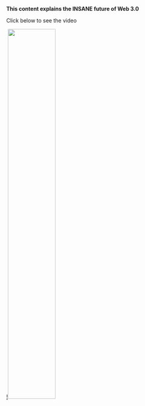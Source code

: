 **This content explains the INSANE future of Web 3.0**

Click below to see the video
<!--iframe width="1263" height="480" src="https://www.youtube.com/embed/TV7SHUGTxNU" title="YouTube video player" frameborder="0" allow="accelerometer; autoplay; clipboard-write; encrypted-media; gyroscope; picture-in-picture" allowfullscreen></iframe>-->

[!<img src="https://i.ytimg.com/vi/TV7SHUGTxNU/maxresdefault.jpg" width="50%">](https://www.youtube.com/watch?v=TV7SHUGTxNU "Future of Web 3.0")
